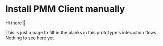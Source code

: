# Install PMM Client manually

Hi there 👋

This is just a page to fill in the blanks in this prototype's interaction flows. Nothing to see here yet.